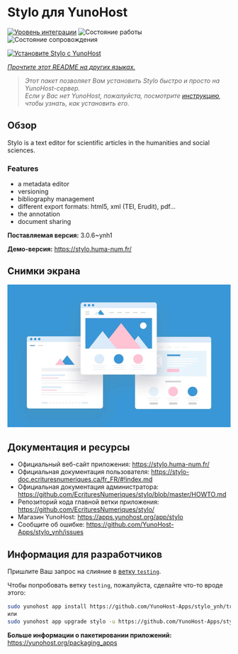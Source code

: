 <!--
Важно: этот README был автоматически сгенерирован <https://github.com/YunoHost/apps/tree/master/tools/readme_generator>
Он НЕ ДОЛЖЕН редактироваться вручную.
-->

# Stylo для YunoHost

[![Уровень интеграции](https://dash.yunohost.org/integration/stylo.svg)](https://ci-apps.yunohost.org/ci/apps/stylo/) ![Состояние работы](https://ci-apps.yunohost.org/ci/badges/stylo.status.svg) ![Состояние сопровождения](https://ci-apps.yunohost.org/ci/badges/stylo.maintain.svg)

[![Установите Stylo с YunoHost](https://install-app.yunohost.org/install-with-yunohost.svg)](https://install-app.yunohost.org/?app=stylo)

*[Прочтите этот README на других языках.](./ALL_README.md)*

> *Этот пакет позволяет Вам установить Stylo быстро и просто на YunoHost-сервер.*  
> *Если у Вас нет YunoHost, пожалуйста, посмотрите [инструкцию](https://yunohost.org/install), чтобы узнать, как установить его.*

## Обзор

Stylo is a text editor for scientific articles in the humanities and social sciences.

### Features

- a metadata editor
- versioning
- bibliography management
- different export formats: html5, xml (TEI, Erudit), pdf...
- the annotation
- document sharing

**Поставляемая версия:** 3.0.6~ynh1

**Демо-версия:** <https://stylo.huma-num.fr/>

## Снимки экрана

![Снимок экрана Stylo](./doc/screenshots/example.jpg)

## Документация и ресурсы

- Официальный веб-сайт приложения: <https://stylo.huma-num.fr/>
- Официальная документация пользователя: <https://stylo-doc.ecrituresnumeriques.ca/fr_FR/#!index.md>
- Официальная документация администратора: <https://github.com/EcrituresNumeriques/stylo/blob/master/HOWTO.md>
- Репозиторий кода главной ветки приложения: <https://github.com/EcrituresNumeriques/stylo/>
- Магазин YunoHost: <https://apps.yunohost.org/app/stylo>
- Сообщите об ошибке: <https://github.com/YunoHost-Apps/stylo_ynh/issues>

## Информация для разработчиков

Пришлите Ваш запрос на слияние в [ветку `testing`](https://github.com/YunoHost-Apps/stylo_ynh/tree/testing).

Чтобы попробовать ветку `testing`, пожалуйста, сделайте что-то вроде этого:

```bash
sudo yunohost app install https://github.com/YunoHost-Apps/stylo_ynh/tree/testing --debug
или
sudo yunohost app upgrade stylo -u https://github.com/YunoHost-Apps/stylo_ynh/tree/testing --debug
```

**Больше информации о пакетировании приложений:** <https://yunohost.org/packaging_apps>
